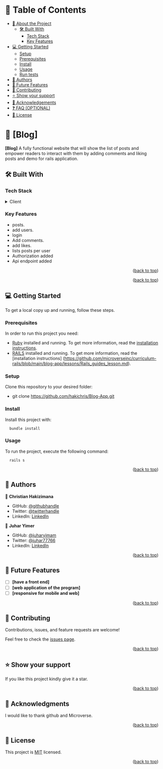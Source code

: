 <a name="readme-top"></a>

<div align="center">

</div>

<!-- TABLE OF CONTENTS -->

# 📗 Table of Contents

- [📖 About the Project](#about-project)
  - [🛠 Built With](#built-with)
    - [Tech Stack](#tech-stack)
    - [Key Features](#key-features)
- [💻 Getting Started](#getting-started)
  - [Setup](#setup)
  - [Prerequisites](#prerequisites)
  - [Install](#install)
  - [Usage](#usage)
  - [Run tests](#run-tests)
- [👥 Authors](#authors)
- [🔭 Future Features](#future-features)
- [🤝 Contributing](#contributing)
- [⭐️ Show your support](#support)
- [🙏 Acknowledgements](#acknowledgements)
- [❓ FAQ (OPTIONAL)](#faq)
- [📝 License](#license)

<!-- PROJECT DESCRIPTION -->

# 📖 [Blog] <a name="about-project"></a>


**[Blog]** A fully functional website that will show the list of posts and empower readers to interact with them by adding comments and liking posts and demo for rails application.

## 🛠 Built With <a name="built-with"></a>

### Tech Stack <a name="tech-stack"></a>


<details>
  <summary>Client</summary>
  <ul> 
    <li><a href="https://www.ruby-lang.org/en/">RoR</a></li>
    <li><a href="https://github.com/microverseinc/linters-config/tree/master/RoR">Linters</a></li>

  </ul>
</details>

<!-- Features -->

### Key Features <a name="key-features"></a>


- posts.
- add users.
- login
- Add comments.
- add likes.
- lists posts per user
- Authorization added
- Api endpoint added

<p align="right">(<a href="#readme-top">back to top</a>)</p>

<!-- LIVE DEMO -->


<p align="right">(<a href="#readme-top">back to top</a>)</p>

<!-- GETTING STARTED -->

## 💻 Getting Started <a name="getting-started"></a>

To get a local copy up and running, follow these steps.

### Prerequisites

In order to run this project you need:


- [Ruby](https://www.ruby-lang.org/en/) installed and running. To get more information, read the [installation instructions](https://github.com/microverseinc/curriculum-ruby/blob/main/simple-ruby/articles/ruby_installation_instructions.md).
- [RAILS](https://guides.rubyonrails.org/v5.1/getting_started.html) installed and running. To get more information, read the [installation instructions] (https://github.com/microverseinc/curriculum-rails/blob/main/blog-app/lessons/Rails_guides_lesson.md).

### Setup

Clone this repository to your desired folder:

- git clone https://github.com/hakichris/Blog-App.git

### Install

Install this project with:

```
  bundle install
```

### Usage

To run the project, execute the following command:


```
  rails s
```



<p align="right">(<a href="#readme-top">back to top</a>)</p>

<!-- AUTHORS -->

## 👥 Authors <a name="authors"></a>

👤 **Christian Hakizimana**

- GitHub: [@githubhandle](https://github.com/hakichris)
- Twitter: [@twitterhandle](https://twitter.com/twitterhandle)
- LinkedIn: [LinkedIn](https://linkedin.com/in/hakichris)

👤 **Juhar Yimer**

- GitHub: [@juharyimam](https://github.com/juaryimami)
- Twitter: [@juhar77766](https://twitter.com/juhar77766)
- LinkedIn: [LinkedIn](https://linkedin.com/in/juhar-yimer)

<p align="right">(<a href="#readme-top">back to top</a>)</p>

<!-- FUTURE FEATURES -->

## 🔭 Future Features <a name="future-features"></a>

- [ ] **[have a front end]**
- [ ] **[web application of the program]**
- [ ] **[responsive for mobile and web]**

<p align="right">(<a href="#readme-top">back to top</a>)</p>

<!-- CONTRIBUTING -->

## 🤝 Contributing <a name="contributing"></a>

Contributions, issues, and feature requests are welcome!

Feel free to check the [issues page](https://github.com/hakichris/Blog-App/issues).

<p align="right">(<a href="#readme-top">back to top</a>)</p>

<!-- SUPPORT -->

## ⭐️ Show your support <a name="support"></a>

If you like this project kindly give it a star. 

<p align="right">(<a href="#readme-top">back to top</a>)</p>

<!-- ACKNOWLEDGEMENTS -->

## 🙏 Acknowledgments <a name="acknowledgements"></a>

I would like to thank github and Microverse. 

<p align="right">(<a href="#readme-top">back to top</a>)</p>

<!-- LICENSE -->

## 📝 License <a name="license"></a>

This project is [MIT](./MIT.md) licensed.

<p align="right">(<a href="#readme-top">back to top</a>)</p>
